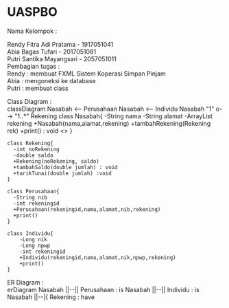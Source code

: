 # UASPBO
Nama Kelompok :

Rendy Fitra Adi Pratama - 1917051041 <br>
Abia Bagas Tufari - 2017051081 <br>
Putri Santika Mayangsari - 2057051011 <br>
Pembagian tugas : <br>
Rendy : membuat FXML Sistem Koperasi Simpan Pinjam <br>
Abia : mengoneksi ke database <br>
Putri : membuat class <br>

Class Diagram : <br>
classDiagram
    Nasabah <-- Perusahaan
    Nasabah <-- Individu
    Nasabah "1" o--> "1..*" Rekening
    class Nasabah{
      -String nama
      -String alamat
      -ArrayList<Rekening> rekening
      +Nasabah(nama,alamat,rekening)
      +tambahRekening(Rekening rek)
      +print() : void
      <<abstract>>
    }
    
    

    class Rekening{
      -int noRekening
      -double saldo
      +Rekening(noRekening, saldo)
      +tambahSaldo(double jumlah) : void
      +tarikTunai(double jumlah) :void
    }

    class Perusahaan{
      -String nib
      -int rekeningid
      +Perusahaan(rekeningid,nama,alamat,nib,rekening)
      +print()
    }

    class Individu{
        -Long nik
        -Long npwp
        -int rekeningid
        +Individu(rekeningid,nama,alamat,nik,npwp,rekening)
        +print()
    }
            
  
  ER Diagram : <br>
  erDiagram
          Nasabah ||--|| Perusahaan : is
          Nasabah ||--|| Individu : is
          Nasabah ||--|{ Rekening : have
          
